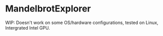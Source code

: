 # MandelbrotExplorer

WIP: Doesn't work on some OS/hardware configurations, tested on Linux, Intergrated Intel GPU.
